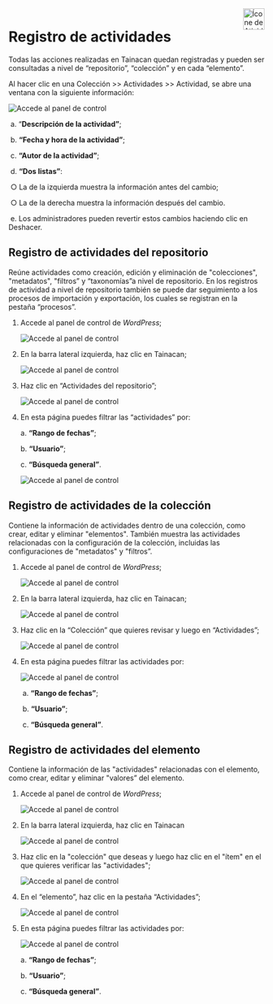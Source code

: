 <div style="float: right; margin-left: 1rem;">
	<img 
		alt="Ícone de Atividades" 
		src="_assets/images/icon_logs.png"
		width="42"
		height="42">
</div>


# Registro de actividades

Todas las acciones realizadas en Tainacan quedan registradas y pueden ser consultadas a nivel de “repositorio”, “colección” y en cada “elemento”.

Al hacer clic en una Colección >> Actividades >> Actividad, se abre una ventana con la siguiente información:

![Accede al panel de control](_assets/images/103.png)

​ a. “**Descripción de la actividad”**;

​ b. **“Fecha y hora de la actividad”**;

​ c. **“Autor de la actividad”**;

​ d. **“Dos listas”**:

​ ○ La de la izquierda muestra la información antes del cambio;

​ ○ La de la derecha muestra la información después del cambio.

​ e. Los administradores pueden revertir estos cambios haciendo clic en Deshacer.

## Registro de actividades del repositorio

Reúne actividades como creación, edición y eliminación de "colecciones", "metadatos", "filtros” y “taxonomías”a nivel de repositorio. En los registros de actividad a nivel de repositorio también se puede dar seguimiento a los procesos de importación y exportación, los cuales se registran en la pestaña “procesos”.

1. Accede al panel de control de _WordPress_;

   ![Accede al panel de control](_assets/images/050.png)

2. En la barra lateral izquierda, haz clic en Tainacan;

   ![Accede al panel de control](_assets/images/051.png)

3. Haz clic en “Actividades del repositorio”;

   ![Accede al panel de control](_assets/images/104.png)

4. En esta página puedes filtrar las “actividades” por:

   a. **“Rango de fechas”**;

   b. **“Usuario”**;

   c. **“Búsqueda general”**.

   ![Accede al panel de control](_assets/images/105.png)

## Registro de actividades de la colección

Contiene la información de actividades dentro de una colección, como crear, editar y eliminar "elementos". También muestra las actividades relacionadas con la configuración de la colección, incluidas las configuraciones de "metadatos" y "filtros”.

1. Accede al panel de control de _WordPress_;

   ![Accede al panel de control](_assets/images/050.png)

2. En la barra lateral izquierda, haz clic en Tainacan;

   ![Accede al panel de control](_assets/images/051.png)

3. Haz clic en la “Colección” que quieres revisar y luego en “Actividades”;

   ![Accede al panel de control](_assets/images/106.png)

4. En esta página puedes filtrar las actividades por:

   ![Accede al panel de control](_assets/images/107.png)

   ​ a. **“Rango de fechas”**;

   ​ b. **“Usuario”**;

   ​ c. **“Búsqueda general”**.

## Registro de actividades del elemento

Contiene la información de las "actividades" relacionadas con el elemento, como crear, editar y eliminar "valores” del elemento.

1. Accede al panel de control de _WordPress_;

   ![Accede al panel de control](_assets/images/050.png)

2. En la barra lateral izquierda, haz clic en Tainacan

   ![Accede al panel de control](_assets/images/051.png)

3. Haz clic en la "colección" que deseas y luego haz clic en el "ítem" en el que quieres verificar las "actividades";

   ![Accede al panel de control](_assets/images/108.png)

4. En el “elemento”, haz clic en la pestaña “Actividades”;

   ![Accede al panel de control](_assets/images/109.png)

5. En esta página puedes filtrar las actividades por:

   ![Accede al panel de control](_assets/images/110.png)

   a. **“Rango de fechas”**;

   b. **“Usuario”**;

   c. **“Búsqueda general”**.
